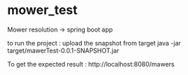 # mower_test
Mower resolution -> spring boot app

to run the project :
    upload the snapshot from target
    java -jar target/mawerTest-0.0.1-SNAPSHOT.jar

To get the expected result :
       http://localhost:8080/mawers
